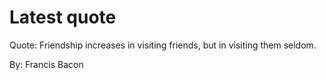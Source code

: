 # Latest quote 

Quote: Friendship increases in visiting friends, but in visiting them seldom. 

By: Francis Bacon